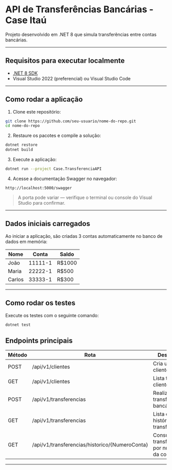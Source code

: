 # API de Transferências Bancárias - Case Itaú

Projeto desenvolvido em .NET 8 que simula transferências entre contas bancárias.

---
## Requisitos para executar localmente

- [.NET 8 SDK](https://dotnet.microsoft.com/en-us/download/dotnet/8.0)
- Visual Studio 2022 (preferencial) ou Visual Studio Code
---

## Como rodar a aplicação

1. Clone este repositório:

```bash
git clone https://github.com/seu-usuario/nome-do-repo.git
cd nome-do-repo
```

2. Restaure os pacotes e compile a solução:

```bash
dotnet restore
dotnet build
```

3. Execute a aplicação:

```bash
dotnet run --project Case.TransferenciaAPI
```

4. Acesse a documentação Swagger no navegador:

```
http://localhost:5000/swagger
```

> A porta pode variar — verifique o terminal ou console do Visual Studio para confirmar.

---

## Dados iniciais carregados

Ao iniciar a aplicação, são criadas 3 contas automaticamente no banco de dados em memória:

| Nome   | Conta     | Saldo  |
|--------|-----------|--------|
| João   | 11111-1   | R$1000 |
| Maria  | 22222-1   | R$500  |
| Carlos | 33333-1   | R$300  |

---

## Como rodar os testes

Execute os testes com o seguinte comando:

```bash
dotnet test
```

## Endpoints principais

| Método | Rota                          | Descrição                           |
|--------|-------------------------------|-------------------------------------|
| POST   | /api/v1/clientes              | Cria um novo cliente                |
| GET    | /api/v1/clientes              | Lista todos os clientes             |
| POST   | /api/v1/transferencias        | Realiza uma transferência bancária  |
| GET    | /api/v1/transferencias        | Lista o histórico de transferências |
| GET    | /api/v1/transferencias/historico/{NumeroConta}   | Consulta transferências por numero da conta |

---
